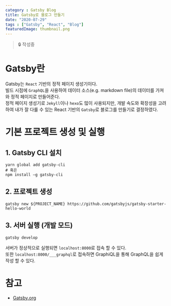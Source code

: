 ```yaml
---
category : Gatsby Blog
title: Gatsby로 블로그 만들기
date: "2020-07-29"
tags : ["Gatsby", "React", "Blog"]
featuredImage: thumbnail.png
---
```

> 🔒 작성중

# Gatsby란
Gatsby는 ``React`` 기반의 정적 페이지 생성기이다. <br/>
빌드 시점에 ``GraphQL``을 사용하여 데이터 소스(e.g. markdown file)의 데이터를 가져와 정적 페이지로 만들어준다. <br/>
정적 페이지 생성기로 ``Jekyll``이나 ``hexo``도 많이 사용되지만, 개발 속도와 확장성을 고려하여 내가 잘 다룰 수 있는 React 기반의 ``Gatsby``로 블로그를 만들기로 결정하였다.<br/>

# 기본 프로젝트 생성 및 실행
## 1. Gatsby CLI 설치
```shell
yarn global add gatsby-cli
# 혹은
npm install —g gatsby-cli
```

## 2. 프로젝트 생성
```shell
gatsby new ${PROJECT_NAME} https://github.com/gatsbyjs/gatsby-starter-hello-world
```

## 3. 서버 실행 (개발 모드)
```shell
gatsby develop
```
서버가 정상적으로 실행되면 ```localhost:8000```로 접속 할 수 있다. <br/>
또한 ``localhost:8000/___graphql``로 접속하면 GraphiQL을 통해 GraphQL을 쉽게 작성 할 수 있다.

 
# 참고
- [Gatsby.org](https://www.gatsbyjs.org/) 